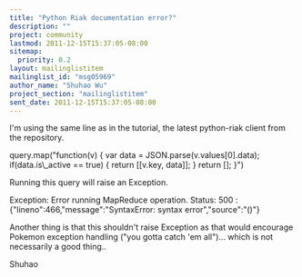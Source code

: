 ```yaml
---
title: "Python Riak documentation error?"
description: ""
project: community
lastmod: 2011-12-15T15:37:05-08:00
sitemap:
  priority: 0.2
layout: mailinglistitem
mailinglist_id: "msg05969"
author_name: "Shuhao Wu"
project_section: "mailinglistitem"
sent_date: 2011-12-15T15:37:05-08:00
---
```



I'm using the same line as in the tutorial, the latest python-riak
client from the repository.

 query.map("function(v) { var data = JSON.parse(v.values[0].data);
if(data.is\\_active == true) { return [[v.key, data]]; } return []; }")

Running this query will raise an Exception.

 Exception: Error running MapReduce operation. Status: 500 :
{"lineno":466,"message":"SyntaxError: syntax error","source":"()"}

Another thing is that this shouldn't raise Exception as that would
encourage Pokemon exception handling ("you gotta catch 'em all")...
which is not necessarily a good thing..

Shuhao

